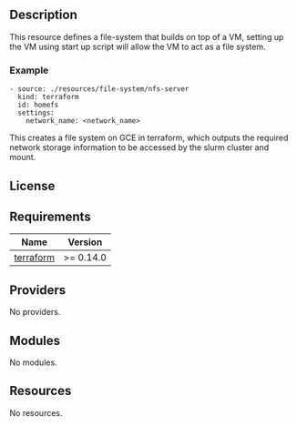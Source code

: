 ## Description
This resource defines a file-system that builds on top of a VM, setting up the VM using 
start up script will allow the VM to act as a file system.

### Example
```
- source: ./resources/file-system/nfs-server
  kind: terraform
  id: homefs
  settings:
    network_name: <network_name>
```
This creates a file system on GCE in terraform, which outputs the required network storage information
to be accessed by the slurm cluster and mount.

## License
<!-- BEGINNING OF PRE-COMMIT-TERRAFORM DOCS HOOK -->
## Requirements

| Name | Version |
|------|---------|
| <a name="requirement_terraform"></a> [terraform](#requirement\_terraform) | >= 0.14.0 |

## Providers

No providers.

## Modules

No modules.

## Resources

No resources.
